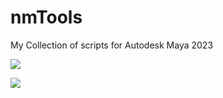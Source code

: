 # nmTools
My Collection of scripts for Autodesk Maya 2023

![](https://github.com/narongtum/nmTools/tree/main/riggerTools/image/sample_file_manager.png)

![](https://github.com/narongtum/nmTools/blob/main/riggerTools/image/sample_file_manager.png)

